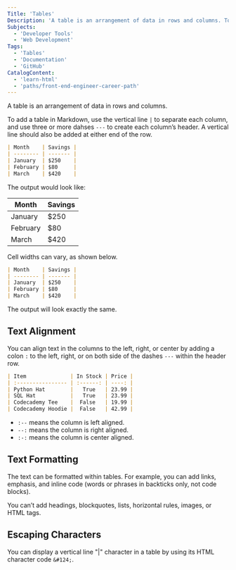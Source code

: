 ```yaml
---
Title: 'Tables'
Description: 'A table is an arrangement of data in rows and columns. To add a table in Markdown, use the vertical line | to separate each column, and use three or more dahses --- to create each column’s header. A vertical line should also be added at either end of the row. markdown | Month | Savings | | -------- | ------- | | January | $250 | | February | $80 |'
Subjects:
  - 'Developer Tools'
  - 'Web Development'
Tags:
  - 'Tables'
  - 'Documentation'
  - 'GitHub'
CatalogContent:
  - 'learn-html'
  - 'paths/front-end-engineer-career-path'
---
```


A table is an arrangement of data in rows and columns.

To add a table in Markdown, use the vertical line `|` to separate each column, and use three or more dahses `---` to create each column’s header. A vertical line should also be added at either end of the row.

```markdown
| Month    | Savings |
| -------- | ------- |
| January  | $250    |
| February | $80     |
| March    | $420    |
```

The output would look like:

| Month    | Savings |
| -------- | ------- |
| January  | $250    |
| February | $80     |
| March    | $420    |

Cell widths can vary, as shown below.

```markdown
| Month    | Savings |
| -------- | ------- |
| January  | $250    |
| February | $80     |
| March    | $420    |
```

The output will look exactly the same.

## Text Alignment

You can align text in the columns to the left, right, or center by adding a colon `:` to the left, right, or on both side of the dashes `---` within the header row.

```markdown
| Item              | In Stock | Price |
| :---------------- | :------: | ----: |
| Python Hat        |   True   | 23.99 |
| SQL Hat           |   True   | 23.99 |
| Codecademy Tee    |  False   | 19.99 |
| Codecademy Hoodie |  False   | 42.99 |
```

- `:--` means the column is left aligned.
- `--:` means the column is right aligned.
- `:-:` means the column is center aligned.

## Text Formatting

The text can be formatted within tables. For example, you can add links, emphasis, and inline code (words or phrases in backticks only, not code blocks).

You can’t add headings, blockquotes, lists, horizontal rules, images, or HTML tags.

## Escaping Characters

You can display a vertical line "|" character in a table by using its HTML character code `&#124;`.
